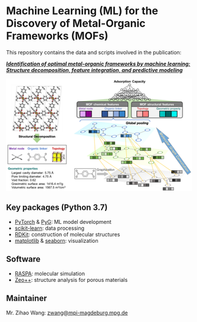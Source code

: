 # Machine Learning (ML) for the Discovery of Metal-Organic Frameworks (MOFs)

This repository contains the data and scripts involved in the publication:

**_[Identification of optimal metal-organic frameworks by machine learning: Structure decomposition, feature integration, and predictive modeling](https://doi.org/10.1016/j.compchemeng.2022.107739)_**

<img src="https://github.com/zwang1995/ML-MOF/blob/main/ML-MOF.png" width="600">

## Key packages (Python 3.7)
* [PyTorch](https://pytorch.org/) & [PyG](https://pytorch-geometric.readthedocs.io/en/latest/): ML model development
* [scikit-learn](https://scikit-learn.org/stable/): data processing
* [RDKit](https://www.rdkit.org/): construction of molecular structures
* [matplotlib](https://matplotlib.org/) & [seaborn](https://seaborn.pydata.org/): visualization

## Software
* [RASPA](https://iraspa.org/raspa/): molecular simulation
* [Zeo++](http://zeoplusplus.org/): structure analysis for porous materials

## Maintainer
Mr. Zihao Wang: zwang@mpi-magdeburg.mpg.de

